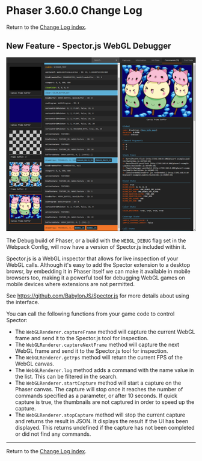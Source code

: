 # Phaser 3.60.0 Change Log

Return to the [Change Log index](CHANGELOG-v3.60.md).

## New Feature - Spector.js WebGL Debugger

![Spector.js WebGL Debugger](images/spectorjs.png)

The Debug build of Phaser, or a build with the `WEBGL_DEBUG` flag set in the Webpack Config, will now have a version of Spector.js included within it.

Spector.js is a WebGL inspector that allows for live inspection of your WebGL calls. Although it's easy to add the Spector extension to a desktop browsr, by embedding it in Phaser itself we can make it available in mobile browsers too, making it a powerful tool for debugging WebGL games on mobile devices where extensions are not permitted.

See https://github.com/BabylonJS/Spector.js for more details about using the interface.

You can call the following functions from your game code to control Spector:

* The `WebGLRenderer.captureFrame` method will capture the current WebGL frame and send it to the Spector.js tool for inspection.
* The `WebGLRenderer.captureNextFrame` method will capture the next WebGL frame and send it to the Spector.js tool for inspection.
* The `WebGLRenderer.getFps` method will return the current FPS of the WebGL canvas.
* The `WebGLRenderer.log` method adds a command with the name value in the list. This can be filtered in the search.
* The `WebGLRenderer.startCapture` method will start a capture on the Phaser canvas. The capture will stop once it reaches the number of commands specified as a parameter, or after 10 seconds. If quick capture is true, the thumbnails are not captured in order to speed up the capture.
* The `WebGLRenderer.stopCapture` method will stop the current capture and returns the result in JSON. It displays the result if the UI has been displayed. This returns undefined if the capture has not been completed or did not find any commands.

---------------------------------------

Return to the [Change Log index](CHANGELOG-v3.60.md).
